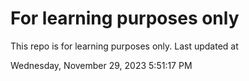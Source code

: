 # For learning purposes only
This repo is for learning purposes only.
Last updated at

Wednesday, November 29, 2023 5:51:17 PM

